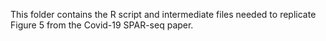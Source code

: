 This folder contains the R script and intermediate files needed to replicate Figure 5 from the Covid-19 SPAR-seq paper.

